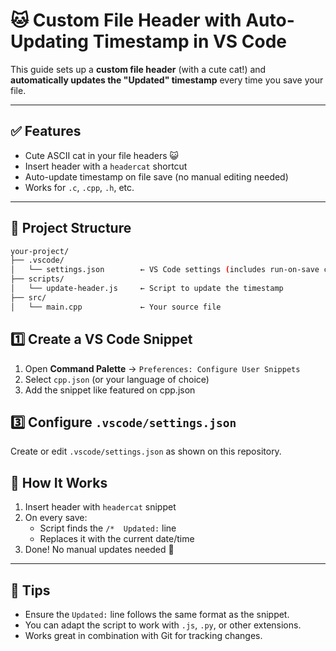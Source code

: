 # 🐱 Custom File Header with Auto-Updating Timestamp in VS Code

This guide sets up a **custom file header** (with a cute cat!) and **automatically updates the "Updated" timestamp** every time you save your file.

---

## ✅ Features

- Cute ASCII cat in your file headers 😺  
- Insert header with a `headercat` shortcut  
- Auto-update timestamp on file save (no manual editing needed)  
- Works for `.c`, `.cpp`, `.h`, etc.

---

## 📁 Project Structure

```bash
your-project/
├── .vscode/
│   └── settings.json        ← VS Code settings (includes run-on-save config)
├── scripts/
│   └── update-header.js     ← Script to update the timestamp
├── src/
│   └── main.cpp             ← Your source file
```

## 1️⃣ Create a VS Code Snippet

1. Open **Command Palette** → `Preferences: Configure User Snippets`  
2. Select `cpp.json` (or your language of choice)  
3. Add the snippet like featured on cpp.json

## 3️⃣ Configure `.vscode/settings.json`

Create or edit `.vscode/settings.json` as shown on this repository.

## 🔁 How It Works

1. Insert header with `headercat` snippet  
2. On every save:  
   - Script finds the `/*  Updated:` line  
   - Replaces it with the current date/time  
3. Done! No manual updates needed 🎉

---

## 🧪 Tips

- Ensure the `Updated:` line follows the same format as the snippet.  
- You can adapt the script to work with `.js`, `.py`, or other extensions.  
- Works great in combination with Git for tracking changes.

